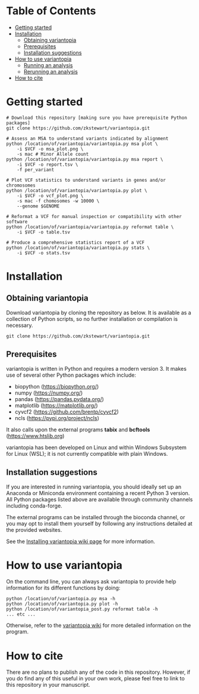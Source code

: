 # Table of Contents
- [Getting started](#getting-started)
- [Installation](#installation)
  - [Obtaining variantopia](#obtaining-variantopia)
  - [Prerequisites](#prerequisites)
  - [Installation suggestions](#installation-suggestions)
- [How to use variantopia](#how-to-use-variantopia)
  - [Running an analysis](#running-an-analysis)
  - [Rerunning an analysis](#rerunning-an-analysis)
- [How to cite](#how-to-cite)

# Getting started
```
# Download this repository [making sure you have prerequisite Python packages]
git clone https://github.com/zkstewart/variantopia.git

# Assess an MSA to understand variants indicated by alignment
python /location/of/variantopia/variantopia.py msa plot \
    -i $VCF -o msa_plot.png \
    -s mac # Minor Allele count
python /location/of/variantopia/variantopia.py msa report \
    -i $VCF -o report.tsv \
    -f per_variant

# Plot VCF statistics to understand variants in genes and/or chromosomes
python /location/of/variantopia/variantopia.py plot \
    -i $VCF -o vcf_plot.png \
    -s mac -f chomosomes -w 10000 \
    --genome $GENOME

# Reformat a VCF for manual inspection or compatibility with other software
python /location/of/variantopia/variantopia.py reformat table \
    -i $VCF -o table.tsv

# Produce a comprehensive statistics report of a VCF
python /location/of/variantopia/variantopia.py stats \
    -i $VCF -o stats.tsv
```

# Installation
## Obtaining variantopia
Download variantopia by cloning the repository as below. It is available as a collection of Python scripts, so no further installation or compilation is necessary.

```
git clone https://github.com/zkstewart/variantopia.git
```

## Prerequisites
variantopia is written in Python and requires a modern version 3. It makes use of several other Python packages which include:
- biopython (https://biopython.org/)
- numpy (https://numpy.org/)
- pandas (https://pandas.pydata.org/)
- matplotlib (https://matplotlib.org/)
- cyvcf2 (https://github.com/brentp/cyvcf2)
- ncls (https://pypi.org/project/ncls)

It also calls upon the external programs **tabix** and **bcftools** (https://www.htslib.org)

variantopia has been developed on Linux and within Windows Subsystem for Linux (WSL); it is not currently compatible with plain Windows.

## Installation suggestions
If you are interested in running variantopia, you should ideally set up an Anaconda or Miniconda environment containing a recent Python 3 version. All Python packages listed above are available through community channels including conda-forge.

The external programs can be installed through the bioconda channel, or you may opt to install them yourself by following any instructions detailed at the provided websites.

See the [Installing variantopia wiki page](https://github.com/zkstewart/variantopia/wiki/Installing-variantopia) for more information.

# How to use variantopia
On the command line, you can always ask variantopia to provide help information for its different functions by doing:

```
python /location/of/variantopia.py msa -h
python /location/of/variantopia.py plot -h
python /location/of/variantopia_post.py reformat table -h
... etc ...
```

Otherwise, refer to the [variantopia wiki](https://github.com/zkstewart/variantopia/wiki) for more detailed information on the program.

# How to cite
There are no plans to publish any of the code in this repository. However, if you do find any of this useful in your own work, please feel free to link to this repository in your manuscript.

